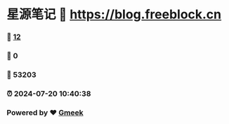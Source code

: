 # 星源笔记 :link: https://blog.freeblock.cn 
### :page_facing_up: [12](https://blog.freeblock.cn/tag.html) 
### :speech_balloon: 0 
### :hibiscus: 53203 
### :alarm_clock: 2024-07-20 10:40:38 
### Powered by :heart: [Gmeek](https://github.com/Meekdai/Gmeek)
